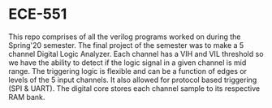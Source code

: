 # ECE-551
This repo comprises of all the verilog programs worked on during the Spring'20 semester.
The final project of the semester was to make a 5 channel Digital Logic Analyzer. Each channel has a VIH and VIL threshold so we
have the ability to detect if the logic signal in a given channel is mid range. The triggering logic is 
flexible and can be a function of edges or levels of the 5 input channels. It also allowed for protocol based
triggering (SPI & UART). The digital core stores each channel sample to its respective RAM bank.

